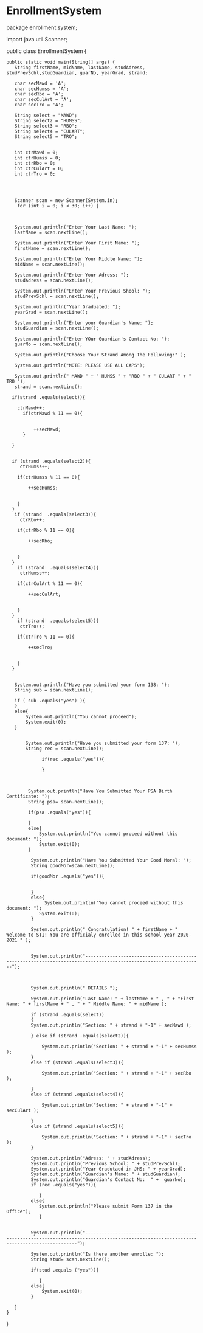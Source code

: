 # EnrollmentSystem

package enrollment.system;

import java.util.Scanner;

public class EnrollmentSystem {

  
    public static void main(String[] args) {
       String firstName, midName, lastName, studAdress, studPrevSchl,studGuardian, guarNo, yearGrad, strand;

       char secMawd = 'A';
       char secHumss = 'A';
       char secRbo = 'A';
       char secCulArt = 'A';
       char secTro = 'A';
       
       String select = "MAWD";
       String select2 = "HUMSS";
       String select3 = "RBO";
       String select4 = "CULART";
       String select5 = "TRO";
       
       
       int ctrMawd = 0;
       int ctrHumss = 0;
       int ctrRbo = 0;
       int ctrCulArt = 0;
       int ctrTro = 0;
       
     
       
       
       Scanner scan = new Scanner(System.in);
        for (int i = 0; i < 30; i++) {
            
           
        
       System.out.println("Enter Your Last Name: ");
       lastName = scan.nextLine();
       
       System.out.println("Enter Your First Name: ");
       firstName = scan.nextLine();
       
       System.out.println("Enter Your Middle Name: ");
       midName = scan.nextLine();
       
       System.out.println("Enter Your Adress: ");
       studAdress = scan.nextLine();
       
       System.out.println("Enter Your Previous Shool: ");
       studPrevSchl = scan.nextLine();
       
       System.out.println("Year Graduated: ");
       yearGrad = scan.nextLine();
       
       System.out.println("Enter your Guardian's Name: ");
       studGuardian = scan.nextLine();
       
       System.out.println("Enter YOur Guardian's Contact No: ");
       guarNo = scan.nextLine();
       
       System.out.println("Choose Your Strand Among The Following:" );
       
       System.out.println("NOTE: PLEASE USE ALL CAPS");
       
       System.out.println(" MAWD " + " HUMSS " + "RBO " + " CULART " + " TRO ");
       strand = scan.nextLine();
       
      if(strand .equals(select)){
          
        ctrMawd++;
          if(ctrMawd % 11 == 0){
              
              
              ++secMawd;
          }
          
      }
      
      
      if (strand .equals(select2)){
         ctrHumss++;
          
        if(ctrHumss % 11 == 0){
           
            ++secHumss;
          
           
        }
      }       
       if (strand  .equals(select3)){
         ctrRbo++;
          
        if(ctrRbo % 11 == 0){
           
            ++secRbo;
          
           
        }
      }     
        if (strand  .equals(select4)){
         ctrHumss++;
          
        if(ctrCulArt % 11 == 0){
           
            ++secCulArt;
          
           
        }
      }     
        if (strand  .equals(select5)){
         ctrTro++;
          
        if(ctrTro % 11 == 0){
           
            ++secTro;
          
           
        }
      }       
       
      
       System.out.println("Have you submitted your form 138: ");
       String sub = scan.nextLine();
       
       if ( sub .equals("yes") ){
       }
       else{
           System.out.println("You cannot proceed");
           System.exit(0);
       }
       
       
           System.out.println("Have you submitted your form 137: ");
           String rec = scan.nextLine();
           
                 if(rec .equals("yes")){
       
                 }
                 
              
                 
            System.out.println("Have You Submitted Your PSA Birth Certificate: ");
            String psa= scan.nextLine();
                     
            if(psa .equals("yes")){
                          
            }
            else{
                System.out.println("You cannot proceed without this document: ");
                System.exit(0);
            }
            
             System.out.println("Have You Submitted Your Good Moral: ");
             String goodMor=scan.nextLine();
                            
             if(goodMor .equals("yes")){
                                    
                                    
             }
             else{
                  System.out.println("You cannot proceed without this document: ");
                System.exit(0);
             }
             
             System.out.println(" Congratulation! " + firstName + " Welcome to STI! You are officialy enrolled in this school year 2020-2021 " );
             
             
             System.out.println("-----------------------------------------------------------------------------------------------------------------");
                 
             
             
             System.out.println(" DETAILS ");
             
             System.out.println("Last Name: " + lastName + " , " + "First Name: " + firstName + " , " + " Middle Name: " + midName );
             
             if (strand .equals(select))
             {
             System.out.println("Section: " + strand + "-1" + secMawd );
             
             } else if (strand .equals(select2)){
                 
                 System.out.println("Section: " + strand + "-1" + secHumss );
             }
             else if (strand .equals(select3)){
                 
                 System.out.println("Section: " + strand + "-1" + secRbo );
                
             }
             else if (strand .equals(select4)){
                 
                 System.out.println("Section: " + strand + "-1" + secCulArt );
                 
             }
             else if (strand .equals(select5)){
                 
                 System.out.println("Section: " + strand + "-1" + secTro );
             }
             
             System.out.println("Adress: " + studAdress);
             System.out.println("Previous School: " + studPrevSchl);
             System.out.println("Year Gradutaed in JHS: " + yearGrad);
             System.out.println("Guardian's Name: " + studGuardian);
             System.out.println("Guardian's Contact No:  " +  guarNo);
             if (rec .equals("yes")){
                    
                }
             else{
                System.out.println("Please submit Form 137 in the Office");
                }
                
             
             System.out.println("-----------------------------------------------------------------------------------------------------------------------------------------");
             
             System.out.println("Is there another enrolle: ");
             String stud= scan.nextLine();   
             
             if(stud .equals ("yes")){
                    
                }
             else{
                 System.exit(0);
             }
             
       }     
    }

    
    
}
